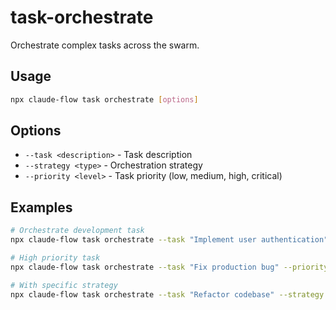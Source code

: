 # task-orchestrate

Orchestrate complex tasks across the swarm.

## Usage

```bash
npx claude-flow task orchestrate [options]
```

## Options

- `--task <description>` - Task description
- `--strategy <type>` - Orchestration strategy
- `--priority <level>` - Task priority (low, medium, high, critical)

## Examples

```bash
# Orchestrate development task
npx claude-flow task orchestrate --task "Implement user authentication"

# High priority task
npx claude-flow task orchestrate --task "Fix production bug" --priority critical

# With specific strategy
npx claude-flow task orchestrate --task "Refactor codebase" --strategy parallel
```
